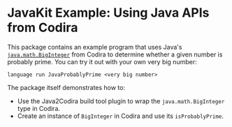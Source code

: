 # JavaKit Example: Using Java APIs from Codira

This package contains an example program that uses Java's [`java.math.BigInteger`](https://docs.oracle.com/javase/8/docs/api/?java/math/BigInteger.html) from Codira to determine whether a given number is probably prime. You can try it out with your own very big number:

```
language run JavaProbablyPrime <very big number>
```

The package itself demonstrates how to:

* Use the Java2Codira build tool plugin to wrap the `java.math.BigInteger` type in Codira.
* Create an instance of `BigInteger` in Codira and use its `isProbablyPrime`.
